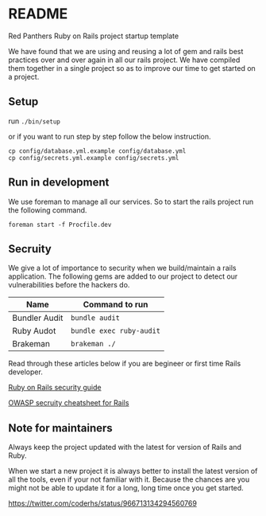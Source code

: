 # README

Red Panthers Ruby on Rails project startup template

We have found that we are using and reusing a lot of gem and rails best practices over and over again
in all our rails project. We have compiled them together in a single project so as to improve our
time to get started on a project.

## Setup

run `./bin/setup`

or if you want to run step by step follow the below instruction.

```
cp config/database.yml.example config/database.yml
cp config/secrets.yml.example config/secrets.yml
```

## Run in development

We use foreman to manage all our services. So to start the rails project run the following
command.

```
foreman start -f Procfile.dev
```

## Secruity

We give a lot of importance to security when we build/maintain a rails application. The following
gems are added to our project to detect our vulnerabilities before the hackers do.

| Name     | Command to run |
| ---      | ---       |
| Bundler Audit | `bundle audit`        |
| Ruby Audot     | `bundle exec ruby-audit`       |
| Brakeman | `brakeman ./` |

Read through these articles below if you are begineer or first time Rails developer.

[Ruby on Rails security guide](http://guides.rubyonrails.org/security.html)

[OWASP secruity cheatsheet for Rails](https://www.owasp.org/index.php/Ruby_on_Rails_Cheatsheet)


## Note for maintainers

Always keep the project updated with the latest for version of Rails and Ruby.

When we start a new project it is always better to install the latest version of
all the tools, even if your not familiar with it. Because the chances are you might
not be able to update it for a long, long time once you get started.

https://twitter.com/coderhs/status/966713134294560769
